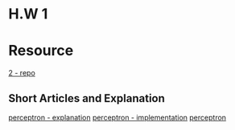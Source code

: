 # H.W 1

# Resource
[2 - repo](https://gist.github.com/Thomascountz/77670d1fd621364bc41a7094563a7b9c)

## Short Articles and Explanation
[perceptron - explanation](https://machinelearningmastery.com/implement-perceptron-algorithm-scratch-python/)
[perceptron - implementation](https://machinelearningmastery.com/implement-perceptron-algorithm-scratch-python/)
[perceptron](https://jtsulliv.github.io/perceptron/)
